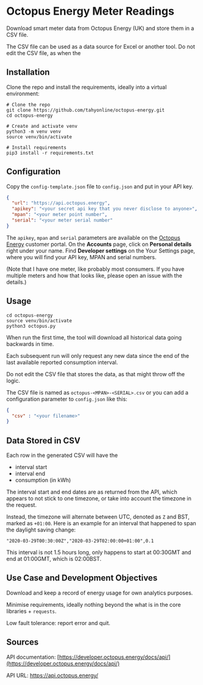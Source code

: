 # Octopus Energy Meter Readings

Download smart meter data from Octopus Energy (UK) and
store them in a CSV file.

The CSV file can be used as a data source for Excel or
another tool.
Do not edit the CSV file, as when the 

## Installation

Clone the repo and install the requirements,
ideally into a virtual environment:
```shell
# Clone the repo
git clone https://github.com/tahyonline/octopus-energy.git
cd octopus-energy

# Create and activate venv
python3 -m venv venv
source venv/bin/activate

# Install requirements
pip3 install -r requirements.txt
```

## Configuration

Copy the `config-template.json` file to
`config.json` and put in your API key.

```json
{
  "url": "https://api.octopus.energy",
  "apikey": "<your secret api key that you never disclose to anyone>",
  "mpan": "<your meter point number",
  "serial": "<your meter serial number"
}
```

The `apikey`, `mpan` and `serial` parameters are available
on the [Octopus Energy](https://octopus.energy) customer portal.
On the **Accounts** page, click on **Personal details**
right under your name.
Find **Developer settings** on the Your Settings page,
where you will find your API key, MPAN and serial numbers.

(Note that I have one meter, like probably most consumers.
If you have multiple meters and how that looks like,
please open an issue with the details.)

## Usage

```shell
cd octopus-energy
source venv/bin/activate
python3 octopus.py
```
When run the first time, the tool will download all historical
data going backwards in time.

Each subsequent run will only request any new data since the
end of the last available reported consumption interval.

Do not edit the CSV file that stores the data, as that might
throw off the logic.

The CSV file is named as `octopus-<MPAN>-<SERIAL>.csv` or
you can add a configuration parameter
to `config.json` like this:
```json
{
  "csv" : "<your filename>"
}
```

## Data Stored in CSV
Each row in the generated CSV will have the
- interval start
- interval end
- consumption (in kWh)

The interval start and end dates are as returned from
the API, which appears to not stick to one timezone,
or take into account the timezone in the request.

Instead, the timezone will alternate between UTC, denoted as
`Z` and BST, marked as `+01:00`. Here is an example for an
interval that happened to span the daylight saving change:

`"2020-03-29T00:30:00Z","2020-03-29T02:00:00+01:00",0.1`

This interval is not 1.5 hours long, only happens to start
at 00:30GMT and end at 01:00GMT, which is 02:00BST.

## Use Case and Development Objectives

Download and keep a record of energy usage for own analytics
purposes.

Minimise requirements, ideally nothing beyond the what is
in the core libraries + `requests`.

Low fault tolerance: report error and quit.

## Sources

API documentation: [https://developer.octopus.energy/docs/api/](https://developer.octopus.energy/docs/api/)

API URL: https://api.octopus.energy/
